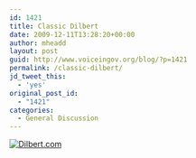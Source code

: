 ```yaml
---
id: 1421
title: Classic Dilbert
date: 2009-12-11T13:28:20+00:00
author: mheadd
layout: post
guid: http://www.voiceingov.org/blog/?p=1421
permalink: /classic-dilbert/
jd_tweet_this:
  - 'yes'
original_post_id:
  - "1421"
categories:
  - General Discussion
---
```

[<img src="http://dilbert.com/dyn/str_strip/000000000/00000000/0000000/000000/70000/5000/900/75992/75992.strip.gif" border="0" alt="Dilbert.com" />](http://dilbert.com/strips/comic/2009-12-11/ "Dilbert.com")
